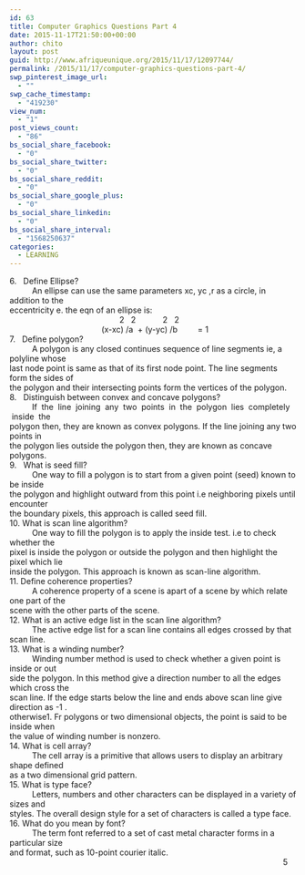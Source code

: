 ```yaml
---
id: 63
title: Computer Graphics Questions Part 4
date: 2015-11-17T21:50:00+00:00
author: chito
layout: post
guid: http://www.afriqueunique.org/2015/11/17/12097744/
permalink: /2015/11/17/computer-graphics-questions-part-4/
swp_pinterest_image_url:
  - ""
swp_cache_timestamp:
  - "419230"
view_num:
  - "1"
post_views_count:
  - "86"
bs_social_share_facebook:
  - "0"
bs_social_share_twitter:
  - "0"
bs_social_share_reddit:
  - "0"
bs_social_share_google_plus:
  - "0"
bs_social_share_linkedin:
  - "0"
bs_social_share_interval:
  - "1568250637"
categories:
  - LEARNING
---
```

<div>
  6.   Define Ellipse?
</div>

<div>
            An ellipse can use the same parameters xc, yc ,r as a circle, in addition to the
</div>

<div>
  eccentricity e. the eqn of an ellipse is:
</div>

<div>
                                                   2   2            2   2
</div>

<div>
                                           (x-xc) /a  + (y-yc) /b         = 1
</div>

<div>
</div>

<div>
  7.   Define polygon?
</div>

<div>
            A polygon is any closed continues sequence of line segments ie, a polyline whose
</div>

<div>
  last node point is same as that of its first node point. The line segments form the sides of
</div>

<div>
  the polygon and their intersecting points form the vertices of the polygon.
</div>

<div>
</div>

<div>
  8.   Distinguish between convex and concave polygons?
</div>

<div>
            If  the  line  joining  any  two  points  in  the  polygon  lies  completely  inside  the
</div>

<div>
  polygon then, they are known as convex polygons. If the line joining any two points in
</div>

<div>
  the polygon lies outside the polygon then, they are known as concave polygons.
</div>

<div>
</div>

<div>
  9.   What is seed fill?
</div>

<div>
            One way to fill a polygon is to start from a given point (seed) known to be inside
</div>

<div>
  the polygon and highlight outward from this point i.e neighboring pixels until encounter
</div>

<div>
  the boundary pixels, this approach is called seed fill.
</div>

<div>
</div>

<div>
  10. What is scan line algorithm?
</div>

<div>
            One way to fill the polygon is to apply the inside test. i.e to check whether the
</div>

<div>
  pixel is inside the polygon or outside the polygon and then highlight the pixel which lie
</div>

<div>
  inside the polygon. This approach is known as scan-line algorithm.
</div>

<div>
</div>

<div>
  11. Define coherence properties?
</div>

<div>
            A coherence property of a scene is apart of a scene by which relate one part of the
</div>

<div>
  scene with the other parts of the scene.
</div>

<div>
</div>

<div>
  12. What is an active edge list in the scan line algorithm?
</div>

<div>
            The active edge list for a scan line contains all edges crossed by that scan line.
</div>

<div>
</div>

<div>
  13. What is a winding number?
</div>

<div>
            Winding number method is used to check whether a given point is inside or out
</div>

<div>
  side the polygon. In this method give a direction number to all the edges which cross the
</div>

<div>
  scan line. If the edge starts below the line and ends above scan line give direction as -1 .
</div>

<div>
  otherwise1. Fr polygons or two dimensional objects, the point is said to be inside when
</div>

<div>
  the value of winding number is nonzero.
</div>

<div>
</div>

<div>
  14. What is cell array?
</div>

<div>
            The cell array is a primitive that allows users to display an arbitrary shape defined
</div>

<div>
  as a two dimensional grid pattern.
</div>

<div>
</div>

<div>
  15. What is type face?
</div>

<div>
            Letters, numbers and other characters can be displayed in a variety of sizes and
</div>

<div>
  styles. The overall design style for a set of characters is called a type face.
</div>

<div>
</div>

<div>
  16. What do you mean by font?
</div>

<div>
            The term font referred to a set of cast metal character forms in a particular size
</div>

<div>
  and format, such as 10-point courier italic.
</div>

<div>
</div>

<div>
                                                                                                                            5
</div>

<div>
</div>